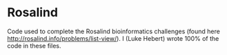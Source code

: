 # Rosalind
Code used to complete the Rosalind bioinformatics challenges (found here http://rosalind.info/problems/list-view/).
I (Luke Hebert) wrote 100% of the code in these files.
